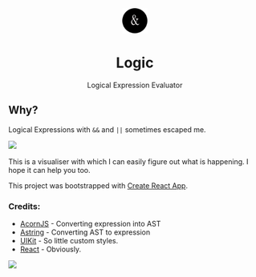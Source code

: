 <div align="center">
  <img src="logo.png" height="50" />
  <h1>Logic</h1>
  <p>Logical Expression Evaluator</p>
</div>

## Why?

Logical Expressions with `&&` and `||` sometimes escaped me.


<img src="https://i.imgur.com/kGYkFKi.gif"/>


This is a visualiser with which I can easily figure out what is happening. I hope it can help you too.

This project was bootstrapped with [Create React App](https://github.com/facebook/create-react-app).

### Credits:

- [AcornJS](https://github.com/acornjs/acorn) - Converting expression into AST
- [Astring](https://github.com/davidbonnet/astring) - Converting AST to expression
- [UIKit](https://getuikit.com/) - So little custom styles.
- [React](https://reactjs.org) - Obviously.

<a href="https://www.netlify.com">
  <img src="https://www.netlify.com/img/global/badges/netlify-color-accent.svg"/>
</a>
